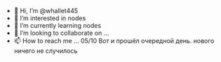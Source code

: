 - 👋 Hi, I’m @whallet445
- 👀 I’m interested in nodes
- 🌱 I’m currently learning nodes
- 💞️ I’m looking to collaborate on ...
- 📫 How to reach me ...
05/10 Вот и прошёл очередной день. нового ничего не случилось
